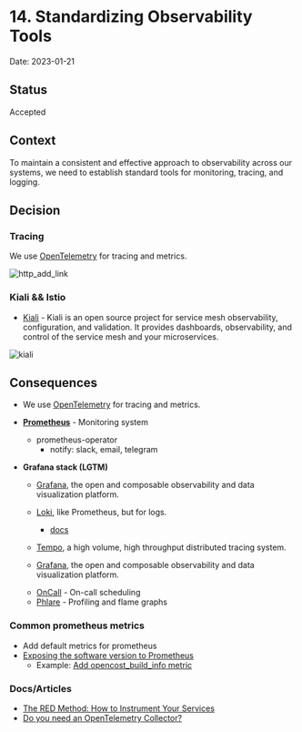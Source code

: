 # 14. Standardizing Observability Tools

Date: 2023-01-21

## Status

Accepted

## Context

To maintain a consistent and effective approach to observability across our systems, 
we need to establish standard tools for monitoring, tracing, and logging.

## Decision

### Tracing

We use [OpenTelemetry](https://opentelemetry.io/) for tracing and metrics.

![http_add_link](./images/ADR-0014/opentracing_add_link.png)

### Kiali && Istio

+ [Kiali](https://kiali.io/) - Kiali is an open source project for service mesh observability, 
  configuration, and validation. It provides dashboards, observability, and control of the service mesh and your microservices.

![kiali](./images/ADR-0014/kiali.png)

## Consequences

+ We use [OpenTelemetry](https://opentelemetry.io/) for tracing and metrics.
+ **[Prometheus](https://prometheus.io/)** - Monitoring system
  + prometheus-operator
    + notify: slack, email, telegram
+ **Grafana stack (LGTM)**
  * [Grafana](https://github.com/grafana/grafana), the open and composable observability and data visualization
    platform.
  * [Loki](https://github.com/grafana/loki), like Prometheus, but for logs.
    + [docs](docs/tutorial/logger.md)

  * [Tempo](https://grafana.com/docs/tempo/latest/), a high volume, high throughput distributed tracing system.

  * [Grafana](https://github.com/grafana/grafana), the open and composable observability and data visualization
    platform.

  + [OnCall](https://grafana.com/oss/oncall/) - On-call scheduling
  + [Phlare](https://grafana.com/oss/phlare/) - Profiling and flame graphs

### Common prometheus metrics

+ Add default metrics for prometheus
+ [Exposing the software version to Prometheus](https://www.robustperception.io/exposing-the-software-version-to-prometheus)
  + Example: [Add opencost_build_info metric](https://github.com/opencost/opencost/pull/1577/files) 

### Docs/Articles

+ [The RED Method: How to Instrument Your Services](https://grafana.com/blog/2018/08/02/the-red-method-how-to-instrument-your-services/)
+ [Do you need an OpenTelemetry Collector?](https://grafana.com/blog/2023/11/21/do-you-need-an-opentelemetry-collector/)

